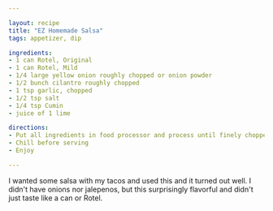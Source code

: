 ```yaml
---

layout: recipe
title: "EZ Homemade Salsa"
tags: appetizer, dip

ingredients:
- 1 can Rotel, Original
- 1 can Rotel, Mild
- 1/4 large yellow onion roughly chopped or onion powder
- 1/2 bunch cilantro roughly chopped
- 1 tsp garlic, chopped
- 1/2 tsp salt
- 1/4 tsp Cumin
- juice of 1 lime

directions:
- Put all ingredients in food processor and process until finely chopped
- Chill before serving
- Enjoy

---
```


I wanted some salsa with my tacos and used this and it turned out well. I didn't have onions nor jalepenos, but this surprisingly flavorful and didn't just taste like a can or Rotel.